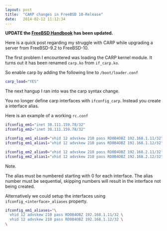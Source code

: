 ```yaml
---
layout: post
title:  "CARP changes in FreeBSD 10-Release"
date:   2014-02-12 11:12:34
---
```


**UPDATE the [FreeBSD Handbook](http://www.freebsd.org/doc/handbook/carp.html) has been updated.**

Here is a quick post regarding my struggle with CARP while upgrading a server from FreeBSD-9.2 to FreeBSD-10.

The first problem I encountered was loading the CARP kernel module. It turns out it has been renamed `carp.ko` from `if_carp.ko`.

So enable carp by adding the following line to `/boot/loader.conf`

```bash
carp_load="YES"
```

The next hangup I ran into was the carp syntax change.

You no longer define carp interfaces with `ifconfig_carp`. Instead you create a interface alias.

Here is an example of a working `rc.conf`

```bash
ifconfig_em1="inet 38.111.159.78/32"
ifconfig_em2="inet 38.111.159.78/32"

ifconfig_em1_alias0="vhid 12 advskew 210 pass RD0B4OBZ 192.168.1.11/32"
ifconfig_em1_alias1="vhid 12 advskew 210 pass RD0B4OBZ 192.168.1.12/32"

ifconfig_em2_alias0="vhid 12 advskew 210 pass RD0B4OBZ 192.168.2.11/32"
ifconfig_em2_alias1="vhid 12 advskew 210 pass RD0B4OBZ 192.168.2.12/32"

```

Note.

The alias must be numbered starting with 0 for each interface.
The alias number must be sequential, skipping numbers will result in the interface not being created.

Alternatively we could setup the interfaces using `ifconfig_<interface>_aliases` property.

```bash
ifconfig_em1_aliases="\
  vhid 12 advskew 210 pass RD0B4OBZ 192.168.1.11/32 \
  vhid 12 advskew 210 pass RD0B4OBZ 192.168.1.12/32 \
\

```

